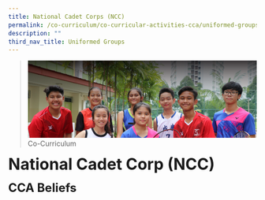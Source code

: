 ```yaml
---
title: National Cadet Corps (NCC)
permalink: /co-curriculum/co-curricular-activities-cca/uniformed-groups/national-cadets-corp-ncc
description: ""
third_nav_title: Uniformed Groups
---
```

>![](/images/About%20us.jpg)
>Co-Curriculum

**<font size=6>National Cadet Corp (NCC)</font>**

**<font size=5>CCA Beliefs</font>**<br>